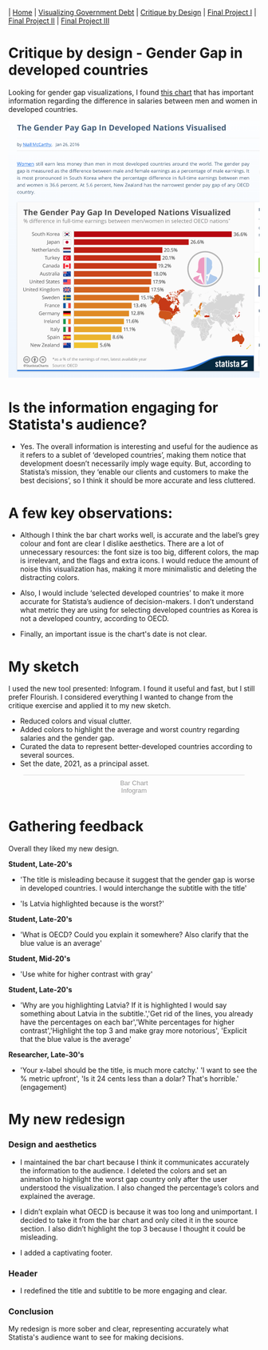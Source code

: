 | [Home](README.md) | [Visualizing Government Debt](government-debt.md) | [Critique by Design](critique-by-design.md) | [Final Project I](final_part1.md) | [Final Project II](final-project-part-two.md) | [Final Project III](final-project-part-3.md)

# Critique by design - Gender Gap in developed countries

Looking for gender gap visualizations, I found <a href="https://www.statista.com/chart/4279/the-gender-pay-gap-in-developed-nations-visualised/" target="_blank">this chart</a> that has important information regarding the difference in salaries between men and women in developed countries.

<img src="docs/assets/Gender Gap.png" width="800px"> 




# Is the information engaging for Statista's audience?

* Yes. The overall information is interesting and useful for the audience as it refers to a sublet of ‘developed countries’, making them notice that development doesn’t necessarily imply wage equity. But, according to Statista’s mission, they ‘enable our clients and customers to make the best decisions’, so I think it should be more accurate and less cluttered.


# A few key observations:

* Although I think the bar chart works well, is accurate and the label’s grey colour and font are clear I dislike aesthetics. There are a lot of unnecessary resources: the font size is too big, different colors, the map is irrelevant, and the flags and extra icons. I would reduce the amount of noise this visualization has, making it more minimalistic and deleting the distracting colors.

* Also, I would include ‘selected developed countries’ to make it more accurate for Statista’s audience of decision-makers. I don’t understand what metric they are using for selecting developed countries as Korea is not a developed country, according to OECD.
  
* Finally, an important issue is the chart's date is not clear.

# My sketch

I used the new tool presented: Infogram. I found it useful and fast, but I still prefer Flourish. I considered everything I wanted to change from the critique exercise and applied it to my new sketch.

* Reduced colors and visual clutter.
* Added colors to highlight the average and worst country regarding salaries and the gender gap.
* Curated the data to represent better-developed countries according to several sources.
* Set the date, 2021, as a principal asset.

<div class="infogram-embed" data-id="c405cfc9-dd70-4904-9f63-940f49851efb" data-type="interactive" data-title="Bar Chart"></div><script>!function(e,n,i,s){var d="InfogramEmbeds";var o=e.getElementsByTagName(n)[0];if(window[d]&&window[d].initialized)window[d].process&&window[d].process();else if(!e.getElementById(i)){var r=e.createElement(n);r.async=1,r.id=i,r.src=s,o.parentNode.insertBefore(r,o)}}(document,"script","infogram-async","https://infogram.com/js/dist/embed-loader-min.js");</script><div style="padding:8px 0;font-family:Arial!important;font-size:13px!important;line-height:15px!important;text-align:center;border-top:1px solid #dadada;margin:0 30px"><a href="https://infogram.com/c405cfc9-dd70-4904-9f63-940f49851efb" style="color:#989898!important;text-decoration:none!important;" target="_blank">Bar Chart</a><br><a href="https://infogram.com" style="color:#989898!important;text-decoration:none!important;" target="_blank" rel="nofollow">Infogram</a></div>


# Gathering feedback

Overall they liked my new design.

**Student, Late-20's**

* 'The title is misleading because it suggest that the gender gap is worse in developed countries. I would interchange the subtitle with the title'

* 'Is Latvia highlighted because is the worst?'

**Student, Late-20's**

* 'What is OECD? Could you explain it somewhere? Also clarify that the blue value is an average'

**Student, Mid-20's**

* 'Use white for higher contrast with gray'

**Student, Late-20's**

* 'Why are you highlighting Latvia? If it is highlighted I would say something about Latvia in the subtitle.','Get rid of the lines, you already have the percentages on each bar','White percentages for higher contrast','Highlight the top 3 and make gray more notorious', 'Explicit that the blue value is the average'

**Researcher, Late-30's**

* 'Your x-label should be the title, is much more catchy.' 'I want to see the % metric upfront', 'Is it 24 cents less than a dolar? That's horrible.' (engagement)

# My new redesign

### Design and aesthetics ###

* I maintained the bar chart because I think it communicates accurately the information to the audience. I deleted the colors and set an animation to highlight the worst gap country only after the user understood the visualization. I also changed the percentage’s colors and explained the average.

* I didn’t explain what OECD is because it was too long and unimportant. I decided to take it from the bar chart and only cited it in the source section. I also didn’t highlight the top 3 because I thought it could be misleading.

* I added a captivating footer.

### Header ###

* I redefined the title and subtitle to be more engaging and clear.

### Conclusion ###

My redesign is more sober and clear, representing accurately what Statista's audience want to see for making decisions. 


<div class="flourish-embed" data-src="story/2036518"><script src="https://public.flourish.studio/resources/embed.js"></script></div>
